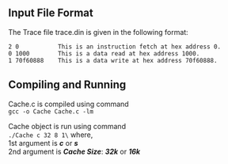 ## Input File Format
The Trace file trace.din is given in the following format:
```
2 0           This is an instruction fetch at hex address 0.
0 1000        This is a data read at hex address 1000.
1 70f60888    This is a data write at hex address 70f60888.
```
## Compiling and Running
Cache.c is compiled using command\
      ```
      gcc -o Cache Cache.c -lm
      ```
      
Cache object is run using command\
      ```
      ./Cache c 32 8 1\
      ```
where,\
          1st argument is **_c_** or **_s_**\
          2nd argument is **_Cache Size_**: **_32k_** or **_16k_**
